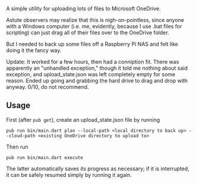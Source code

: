 A simple utility for uploading lots of files to Microsoft OneDrive.

Astute observers may realize that this is nigh-on-pointless, since anyone with a Windows computer (i.e. me, evidently, because I use .bat files for scripting) can just drag all of their files over to the OneDrive folder.

But I needed to back up some files off a Raspberry Pi NAS and felt like doing it the fancy way.

Update: It worked for a few hours, then had a conniption fit. There was apparently an "unhandled exception," though it told me nothing about said exception, and upload_state.json was left completely empty for some reason. Ended up going and grabbing the hard drive to drag and drop with anyway. 0/10, do not recommend.

## Usage
First (after `pub get`), create an upload_state.json file by running

`pub run bin/main.dart plan --local-path <local directory to back up> --cloud-path <existing OneDrive directory to upload to>`

Then run

`pub run bin/main.dart execute`

The latter automatically saves its progress as necessary; if it is interrupted, it can be safely resumed simply by running it again.
